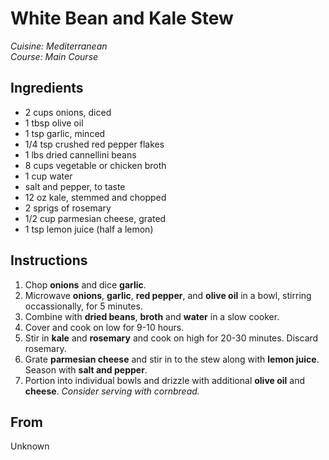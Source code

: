 # White Bean and Kale Stew

_Cuisine:  Mediterranean_<br />
_Course:  Main Course_

## Ingredients

- 2 cups onions, diced
- 1 tbsp olive oil
- 1 tsp garlic, minced
- 1/4 tsp crushed red pepper flakes
- 1 lbs dried cannellini beans
- 8 cups vegetable or chicken broth
- 1 cup water
- salt and pepper, to taste
- 12 oz kale, stemmed and chopped
- 2 sprigs of rosemary
- 1/2 cup parmesian cheese, grated
- 1 tsp lemon juice (half a lemon)

## Instructions

1. Chop **onions** and dice **garlic**.
1. Microwave **onions**, **garlic**, **red pepper**, and **olive oil** in a bowl, stirring occassionally, for 5 minutes.
1. Combine with **dried beans**, **broth** and **water** in a slow cooker.
1. Cover and cook on low for 9-10 hours.
1. Stir in **kale** and **rosemary** and cook on high for 20-30 minutes.  Discard rosemary.
1. Grate **parmesian cheese** and stir in to the stew along with **lemon juice**.  Season with **salt and pepper**.
1. Portion into individual bowls and drizzle with additional **olive oil** and **cheese**.
_Consider serving with cornbread._

## From

Unknown